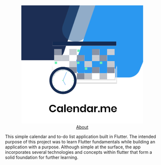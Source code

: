 
<p align='center'>
  <img src='assets/images/Calendar.Me.PNG' alt='Calendar.me Logo'>
  <br>
  <a href='#About'>About</a>
 </p>

This simple calendar and to-do list application built in Flutter. The intended purpose of this project was to learn Flutter fundamentals while building an application with a purpose. Although simple at the surface, the app incorporates several technologies and concepts within flutter that form a solid foundation for further learning. 

